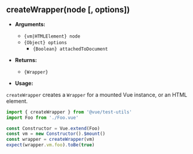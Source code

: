 ## createWrapper(node [, options])

- **Arguments:**

  - `{vm|HTMLElement} node`
  - `{Object} options`
    - `{Boolean} attachedToDocument`

- **Returns:**

  - `{Wrapper}`

- **Usage:**

`createWrapper` creates a `Wrapper` for a mounted Vue instance, or an HTML element.

```js
import { createWrapper } from '@vue/test-utils'
import Foo from './Foo.vue'

const Constructor = Vue.extend(Foo)
const vm = new Constructor().$mount()
const wrapper = createWrapper(vm)
expect(wrapper.vm.foo).toBe(true)
```
